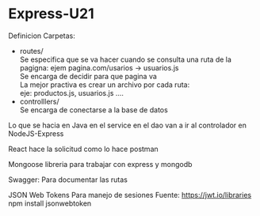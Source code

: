 # Express-U21
Definicion Carpetas:  
- routes/  
      Se especifica que se va hacer cuando se consulta una ruta de la pagigna: ejem pagina.com/usarios -> usuarios.js  
    Se encarga de decidir para que pagina va  
    La mejor practiva es crear un archivo por cada ruta:  
        eje: productos.js, usuarios.js ....  
- controlllers/  
    Se encarga de conectarse a la base de datos  

Lo que se hacia en Java en el service en el dao van a ir al controlador en NodeJS-Express  


React hace la solicitud como lo hace postman
  
Mongoose libreria para trabajar con express y mongodb  
  
Swagger: Para documentar las rutas 
  
  
JSON Web Tokens
Para manejo de sesiones 
Fuente: https://jwt.io/libraries
npm install jsonwebtoken
